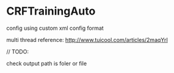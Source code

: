 # CRFTrainingAuto

config using custom xml config format


multi thread reference:
http://www.tuicool.com/articles/2maqYrI

// TODO:

check output path is foler or file
